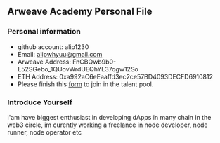 ## Arweave Academy Personal File

### Personal information

- github account: alip1230
- Email: alipwhyuu@gmail.com
- Arweave Address: FnCBQwb9b0-L52SGebo_1QUovWrdUEQhYL37qgw12So
- ETH Address: 0xa992aC6eEaaffd3ec2ce57BD4093DECFD6910812
- Please finish this [form](https://docs.google.com/forms/d/e/1FAIpQLSfWA5fIIcBgmRppm3jNz5vmf9Mai_QMVil-2pO4r7YKn_Zhtw/viewform?usp=sf_link) to join in the talent pool.

### Introduce Yourself
 i'am have biggest enthusiast in developing dApps in many chain in the web3 circle, im curently working a freelance in node developer, node runner, node operator etc
